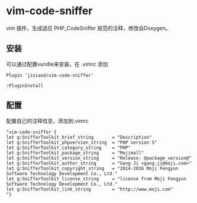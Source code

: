 # vim-code-sniffer
vim 插件，生成适应 PHP_CodeSniffer 规范的注释，修改自Doxygen。

## 安装

可以通过配置vundle来安装，在 .vimrc 添加

```
Plugin 'jixiaod/vim-code-sniffer'

:PluginInstall
```
    
## 配置

配置自己的注释信息，添加到.vimrc

```
"vim-code-sniffer {
let g:SnifferToolkit_brief_string       = "Description"
let g:SnifferToolkit_phpversion_string  = "PHP version 5"
let g:SnifferToolkit_category_string    = "PHP"
let g:SnifferToolkit_package_string     = "Mojimall"
let g:SnifferToolkit_version_string     = "Release: @package_version@"
let g:SnifferToolkit_author_string      = "Gang Ji <gang.ji@moji.com>"
let g:SnifferToolkit_copyright_string   = "2014-2016 Moji Fengyun Software Technology Development Co., Ltd."
let g:SnifferToolkit_license_string     = "license from Moji Fengyun Software Technology Development Co., Ltd."
let g:SnifferToolkit_link_string        = "http://www.moji.com"
"}
```
